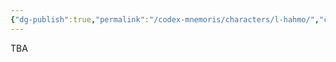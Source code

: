 ```yaml
---
{"dg-publish":true,"permalink":"/codex-mnemoris/characters/l-hahmo/","created":"2025-09-13T15:10:07.849+03:00","updated":"2025-09-13T15:10:29.345+03:00"}
---
```


TBA